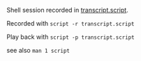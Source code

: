 Shell session recorded in [transcript.script](transcript.script).

Recorded with `script -r transcript.script`

Play back with `script -p transcript.script`

see also `man 1 script`

